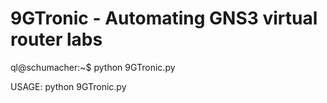 # 9GTronic - Automating GNS3 virtual router labs

ql@schumacher:~$ python 9GTronic.py

USAGE: python 9GTronic.py <project name> <project path>
